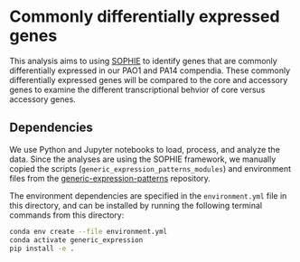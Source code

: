 # Commonly differentially expressed genes

This analysis aims to using [SOPHIE](https://www.biorxiv.org/content/10.1101/2021.05.24.445440v1) to identify genes that are commonly differentially expressed in our PAO1 and PA14 compendia.
These commonly differentially expressed genes will be compared to the core and accessory genes to examine the different transcriptional behvior of core versus accessory genes.

## Dependencies

We use Python and Jupyter notebooks to load, process, and analyze the data.
Since the analyses are using the SOPHIE framework, we manually copied the scripts (`generic_expression_patterns_modules`) and environment files from the [generic-expression-patterns](https://github.com/greenelab/generic-expression-patterns) repository.

The environment dependencies are specified in the `environment.yml` file in this directory, and can be installed by running the following terminal commands from this directory:

```bash
conda env create --file environment.yml
conda activate generic_expression
pip install -e .
```
